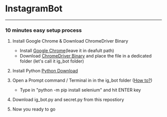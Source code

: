 # InstagramBot
---
### 10 minutes easy setup process 
1. Install Google Chrome & Download ChromeDriver Binary
	* Install [Google Chrome](https://support.google.com/chrome/answer/95346?co=GENIE.Platform%3DDesktop&hl=en)(leave it in deafult path)
	* Download [ChromeDriver Binary](https://sites.google.com/a/chromium.org/chromedriver/getting-started) and place the file in a dedicated folder (let's call it ig_bot folder)

2. Install Python [Python Download](https://www.python.org/downloads/)
	
3. Open a Prompt command / Terminal in in the ig_bot folder ([How to?](https://www.groovypost.com/howto/open-command-window-terminal-window-specific-folder-windows-mac-linux/))
	* Type in "python -m pip install selenium" and hit ENTER key

4. Download ig_bot.py and secret.py from this repostiory

5. Now you ready to go
 
